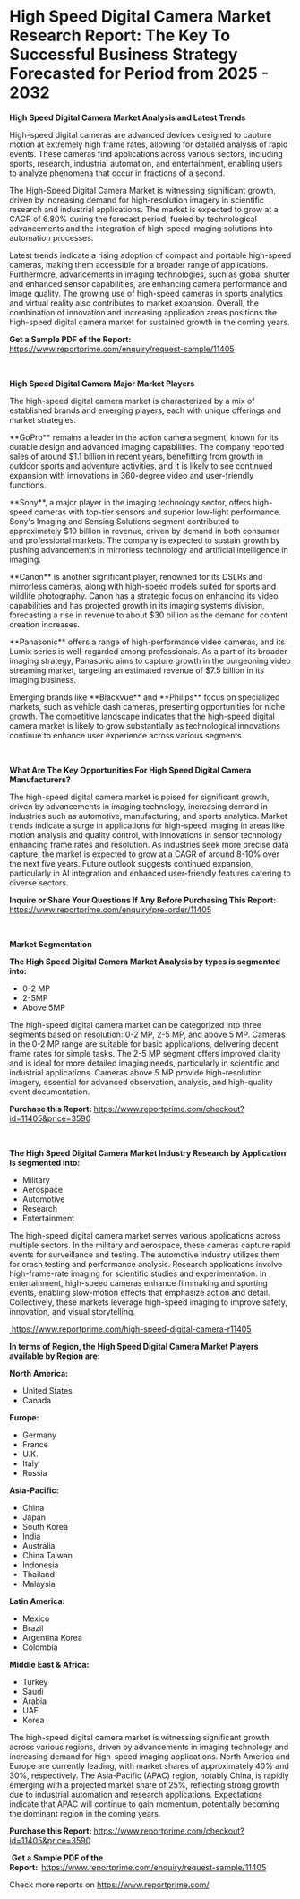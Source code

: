 <p><h1>High Speed Digital Camera Market Research Report: The Key To Successful Business Strategy Forecasted for Period from 2025 - 2032</h1></p><p><strong>High Speed Digital Camera Market Analysis and Latest Trends</strong></p>
<p><p>High-speed digital cameras are advanced devices designed to capture motion at extremely high frame rates, allowing for detailed analysis of rapid events. These cameras find applications across various sectors, including sports, research, industrial automation, and entertainment, enabling users to analyze phenomena that occur in fractions of a second. </p><p>The High-Speed Digital Camera Market is witnessing significant growth, driven by increasing demand for high-resolution imagery in scientific research and industrial applications. The market is expected to grow at a CAGR of 6.80% during the forecast period, fueled by technological advancements and the integration of high-speed imaging solutions into automation processes.</p><p>Latest trends indicate a rising adoption of compact and portable high-speed cameras, making them accessible for a broader range of applications. Furthermore, advancements in imaging technologies, such as global shutter and enhanced sensor capabilities, are enhancing camera performance and image quality. The growing use of high-speed cameras in sports analytics and virtual reality also contributes to market expansion. Overall, the combination of innovation and increasing application areas positions the high-speed digital camera market for sustained growth in the coming years.</p></p>
<p><strong>Get a Sample PDF of the Report:&nbsp;</strong> <a href="https://www.reportprime.com/enquiry/request-sample/11405?utm_campaign=2479&utm_medium=2&utm_source=Github&utm_content=ia&utm_term=20032025&utm_id=high-speed-digital-camera">https://www.reportprime.com/enquiry/request-sample/11405</a></p>
<p>&nbsp;</p>
<p><strong>High Speed Digital Camera Major Market Players</strong></p>
<p><p>The high-speed digital camera market is characterized by a mix of established brands and emerging players, each with unique offerings and market strategies.</p><p>**GoPro** remains a leader in the action camera segment, known for its durable design and advanced imaging capabilities. The company reported sales of around $1.1 billion in recent years, benefitting from growth in outdoor sports and adventure activities, and it is likely to see continued expansion with innovations in 360-degree video and user-friendly functions.</p><p>**Sony**, a major player in the imaging technology sector, offers high-speed cameras with top-tier sensors and superior low-light performance. Sony's Imaging and Sensing Solutions segment contributed to approximately $10 billion in revenue, driven by demand in both consumer and professional markets. The company is expected to sustain growth by pushing advancements in mirrorless technology and artificial intelligence in imaging.</p><p>**Canon** is another significant player, renowned for its DSLRs and mirrorless cameras, along with high-speed models suited for sports and wildlife photography. Canon has a strategic focus on enhancing its video capabilities and has projected growth in its imaging systems division, forecasting a rise in revenue to about $30 billion as the demand for content creation increases.</p><p>**Panasonic** offers a range of high-performance video cameras, and its Lumix series is well-regarded among professionals. As a part of its broader imaging strategy, Panasonic aims to capture growth in the burgeoning video streaming market, targeting an estimated revenue of $7.5 billion in its imaging business.</p><p>Emerging brands like **Blackvue** and **Philips** focus on specialized markets, such as vehicle dash cameras, presenting opportunities for niche growth. The competitive landscape indicates that the high-speed digital camera market is likely to grow substantially as technological innovations continue to enhance user experience across various segments.</p></p>
<p>&nbsp;</p>
<p><strong>What Are The Key Opportunities For High Speed Digital Camera Manufacturers?</strong></p>
<p><p>The high-speed digital camera market is poised for significant growth, driven by advancements in imaging technology, increasing demand in industries such as automotive, manufacturing, and sports analytics. Market trends indicate a surge in applications for high-speed imaging in areas like motion analysis and quality control, with innovations in sensor technology enhancing frame rates and resolution. As industries seek more precise data capture, the market is expected to grow at a CAGR of around 8-10% over the next five years. Future outlook suggests continued expansion, particularly in AI integration and enhanced user-friendly features catering to diverse sectors.</p></p>
<p><strong>Inquire or Share Your Questions If Any Before Purchasing This Report:</strong> <a href="https://www.reportprime.com/enquiry/pre-order/11405?utm_campaign=2479&utm_medium=2&utm_source=Github&utm_content=ia&utm_term=20032025&utm_id=high-speed-digital-camera">https://www.reportprime.com/enquiry/pre-order/11405</a></p>
<p>&nbsp;</p>
<p><strong>Market Segmentation</strong></p>
<p><strong>The High Speed Digital Camera Market Analysis by types is segmented into:</strong></p>
<p><ul><li>0-2 MP</li><li>2-5MP</li><li>Above 5MP</li></ul></p>
<p><p>The high-speed digital camera market can be categorized into three segments based on resolution: 0-2 MP, 2-5 MP, and above 5 MP. Cameras in the 0-2 MP range are suitable for basic applications, delivering decent frame rates for simple tasks. The 2-5 MP segment offers improved clarity and is ideal for more detailed imaging needs, particularly in scientific and industrial applications. Cameras above 5 MP provide high-resolution imagery, essential for advanced observation, analysis, and high-quality event documentation.</p></p>
<p><strong>Purchase this Report:&nbsp;</strong><a href="https://www.reportprime.com/checkout?id=11405&price=3590&utm_campaign=2479&utm_medium=2&utm_source=Github&utm_content=ia&utm_term=20032025&utm_id=high-speed-digital-camera">https://www.reportprime.com/checkout?id=11405&price=3590</a></p>
<p>&nbsp;</p>
<p><strong>The High Speed Digital Camera Market Industry Research by Application is segmented into:</strong></p>
<p><ul><li>Military</li><li>Aerospace</li><li>Automotive</li><li>Research</li><li>Entertainment</li></ul></p>
<p><p>The high-speed digital camera market serves various applications across multiple sectors. In the military and aerospace, these cameras capture rapid events for surveillance and testing. The automotive industry utilizes them for crash testing and performance analysis. Research applications involve high-frame-rate imaging for scientific studies and experimentation. In entertainment, high-speed cameras enhance filmmaking and sporting events, enabling slow-motion effects that emphasize action and detail. Collectively, these markets leverage high-speed imaging to improve safety, innovation, and visual storytelling.</p></p>
<p><a href="https://www.reportprime.com/high-speed-digital-camera-r11405?utm_campaign=2479&utm_medium=2&utm_source=Github&utm_content=ia&utm_term=20032025&utm_id=high-speed-digital-camera">&nbsp;https://www.reportprime.com/high-speed-digital-camera-r11405</a></p>
<p><strong>In terms of Region, the High Speed Digital Camera Market Players available by Region are:</strong></p>
<p>
    <p> <strong> North America: </strong>
        <ul>
            <li>United States</li>
            <li>Canada</li>
        </ul>
        </p> 
    <p> <strong> Europe: </strong>
        <ul>
            <li>Germany</li>
            <li>France</li>
            <li>U.K.</li>
            <li>Italy</li>
            <li>Russia</li>
        </ul>
        </p> 
    <p> <strong> Asia-Pacific: </strong>
        <ul>
            <li>China</li>
            <li>Japan</li>
            <li>South Korea</li>
            <li>India</li>
            <li>Australia</li>
            <li>China Taiwan</li>
            <li>Indonesia</li>
            <li>Thailand</li>
            <li>Malaysia</li>
        </ul>
        </p> 
    <p> <strong> Latin America: </strong>
        <ul>
            <li>Mexico</li>
            <li>Brazil</li>
            <li>Argentina Korea</li>
            <li>Colombia</li>
        </ul>
        </p> 
    <p> <strong> Middle East & Africa: </strong>
        <ul>
            <li>Turkey</li>
            <li>Saudi</li>
            <li>Arabia</li>
            <li>UAE</li>
            <li>Korea</li>
        </ul>
    </p>
    </p>
<p><p>The high-speed digital camera market is witnessing significant growth across various regions, driven by advancements in imaging technology and increasing demand for high-speed imaging applications. North America and Europe are currently leading, with market shares of approximately 40% and 30%, respectively. The Asia-Pacific (APAC) region, notably China, is rapidly emerging with a projected market share of 25%, reflecting strong growth due to industrial automation and research applications. Expectations indicate that APAC will continue to gain momentum, potentially becoming the dominant region in the coming years.</p></p>
<p><strong>Purchase this Report: </strong><a href="https://www.reportprime.com/checkout?id=11405&price=3590&utm_campaign=2479&utm_medium=2&utm_source=Github&utm_content=ia&utm_term=20032025&utm_id=high-speed-digital-camera">https://www.reportprime.com/checkout?id=11405&price=3590</a></p>
<p>&nbsp;<strong>Get a Sample PDF of the Report:&nbsp;&nbsp;</strong><a href="https://www.reportprime.com/enquiry/request-sample/11405?utm_campaign=2479&utm_medium=2&utm_source=Github&utm_content=ia&utm_term=20032025&utm_id=high-speed-digital-camera">https://www.reportprime.com/enquiry/request-sample/11405</a></p>
<p><strong></strong></p>
<p>Check more reports on <a href="https://www.reportprime.com/?utm_campaign=2479&utm_medium=2&utm_source=Github&utm_content=ia&utm_term=20032025&utm_id=high-speed-digital-camera">https://www.reportprime.com/</a></p>
